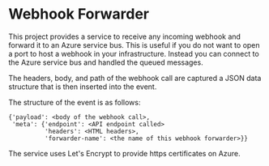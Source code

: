 
# Webhook Forwarder

This project provides a service to receive any incoming webhook and forward it to an Azure service bus.
This is useful if you do not want to open a port to host a webhook in your infrastructure.  Instead
you can connect to the Azure service bus and handled the queued messages.

The headers, body, and path of the webhook call are captured a JSON data structure that is then
inserted into the event.

The structure of the event is as follows:

    {'payload': <body of the webhook call>,
     'meta': {'endpoint': <API endpoint called>
              'headers': <HTML headers>,
              'forwarder-name': <the name of this webhook forwarder>}}


The service uses Let's Encrypt to provide https certificates on Azure.
